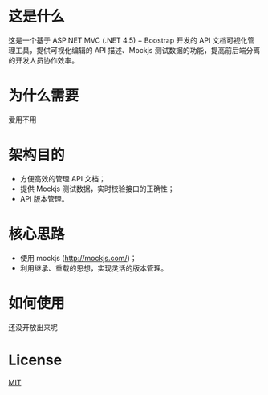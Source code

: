 # 这是什么
这是一个基于 ASP.NET MVC (.NET 4.5) + Boostrap 开发的 API 文档可视化管理工具，提供可视化编辑的 API 描述、Mockjs 测试数据的功能，提高前后端分离的开发人员协作效率。

# 为什么需要
爱用不用

# 架构目的
*	方便高效的管理 API 文档；
*	提供 Mockjs 测试数据，实时校验接口的正确性；
* API 版本管理。

# 核心思路
*	使用 mockjs (http://mockjs.com/)；
*	利用继承、重载的思想，实现灵活的版本管理。

# 如何使用
还没开放出来呢

# License
[MIT](LICENSE)
